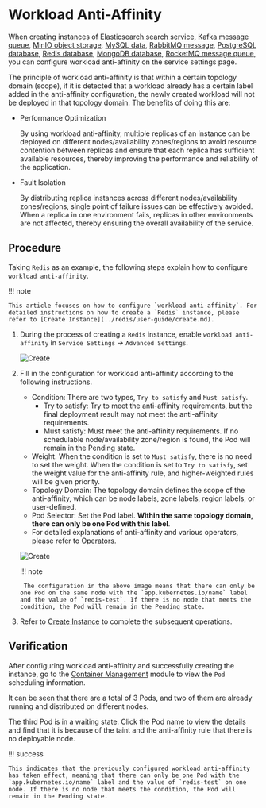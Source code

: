 # Workload Anti-Affinity

When creating instances of [Elasticsearch search service](../elasticsearch/intro/index.md), [Kafka message queue](../kafka/intro/index.md), [MinIO object storage](../minio/intro/index.md), [MySQL data](../mysql/intro/index.md), [RabbitMQ message](../rabbitmq/intro/index.md), [PostgreSQL database](../postgresql/intro/index.md), [Redis database](../redis/intro/index.md), [MongoDB database](../mongodb/intro/index.md), [RocketMQ message queue](../rocketmq/intro/index.md), you can configure workload anti-affinity on the service settings page.

The principle of workload anti-affinity is that within a certain topology domain (scope), if it is detected that a workload already has a certain label added in the anti-affinity configuration, the newly created workload will not be deployed in that topology domain. The benefits of doing this are:

- Performance Optimization

    By using workload anti-affinity, multiple replicas of an instance can be deployed on different nodes/availability zones/regions to avoid resource contention between replicas and ensure that each replica has sufficient available resources, thereby improving the performance and reliability of the application.

- Fault Isolation

    By distributing replica instances across different nodes/availability zones/regions, single point of failure issues can be effectively avoided. When a replica in one environment fails, replicas in other environments are not affected, thereby ensuring the overall availability of the service.

## Procedure

Taking `Redis` as an example, the following steps explain how to configure `workload anti-affinity`.

!!! note

    This article focuses on how to configure `workload anti-affinity`. For detailed instructions on how to create a `Redis` instance, please refer to [Create Instance](../redis/user-guide/create.md).

1. During the process of creating a `Redis` instance, enable `workload anti-affinity` in `Service Settings` -> `Advanced Settings`.

    ![Create](https://docs.daocloud.io/daocloud-docs-images/docs/en/docs/middleware/common/images/anti-affinity01.png)

2. Fill in the configuration for workload anti-affinity according to the following instructions.

    - Condition: There are two types, `Try to satisfy` and `Must satisfy`.
        - Try to satisfy: Try to meet the anti-affinity requirements, but the final deployment result may not meet the anti-affinity requirements.
        - Must satisfy: Must meet the anti-affinity requirements. If no schedulable node/availability zone/region is found, the Pod will remain in the Pending state.
    - Weight: When the condition is set to `Must satisfy`, there is no need to set the weight. When the condition is set to `Try to satisfy`, set the weight value for the anti-affinity rule, and higher-weighted rules will be given priority.
    - Topology Domain: The topology domain defines the scope of the anti-affinity, which can be node labels, zone labels, region labels, or user-defined.
    - Pod Selector: Set the Pod label. **Within the same topology domain, there can only be one Pod with this label**.
    - For detailed explanations of anti-affinity and various operators, please refer to [Operators](../../kpanda/user-guide/workloads/pod-config/scheduling-policy.md#_4).

    ![Create](./images/anti-affinity02.jpg)
    
    !!! note

        The configuration in the above image means that there can only be one Pod on the same node with the `app.kubernetes.io/name` label and the value of `redis-test`. If there is no node that meets the condition, the Pod will remain in the Pending state.

3. Refer to [Create Instance](../redis/user-guide/create.md) to complete the subsequent operations.

## Verification

After configuring workload anti-affinity and successfully creating the instance, go to the [Container Management](../../kpanda/intro/index.md) module to view the `Pod` scheduling information.


It can be seen that there are a total of 3 Pods, and two of them are already running and distributed on different nodes.

The third Pod is in a waiting state. Click the Pod name to view the details and find that it is because of the taint and the anti-affinity rule that there is no deployable node.


!!! success

    This indicates that the previously configured workload anti-affinity has taken effect, meaning that there can only be one Pod with the `app.kubernetes.io/name` label and the value of `redis-test` on one node. If there is no node that meets the condition, the Pod will remain in the Pending state.
